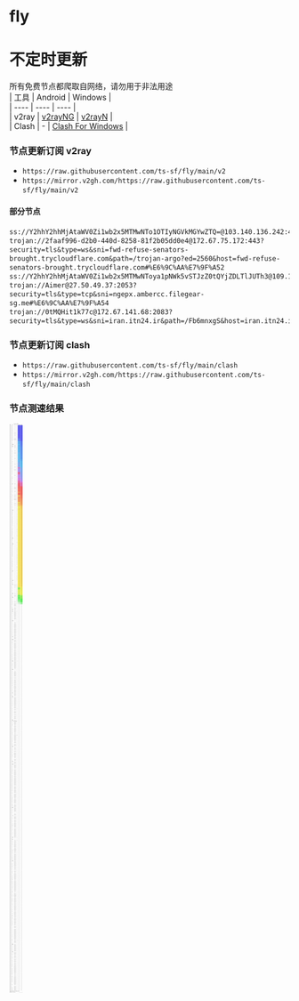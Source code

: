 # fly
# 不定时更新
所有免费节点都爬取自网络，请勿用于非法用途  
|  工具  | Android  | Windows  |  
|  ----  | ----   | ----  |  
| v2ray  | [v2rayNG](https://github.com/2dust/v2rayNG/releases) | [v2rayN](https://github.com/2dust/v2rayN/releases) |  
| Clash  | - | [Clash For Windows](https://github.com/2dust/clashN/releases) | 
  
### 节点更新订阅  v2ray
- `https://raw.githubusercontent.com/ts-sf/fly/main/v2`  
- `https://mirror.v2gh.com/https://raw.githubusercontent.com/ts-sf/fly/main/v2`  

#### 部分节点  
``` 
ss://Y2hhY2hhMjAtaWV0Zi1wb2x5MTMwNTo1OTIyNGVkMGYwZTQ=@103.140.136.242:443#%F0%9F%87%AF%F0%9F%87%B5JP%E6%97%A5%E6%9C%AC
trojan://2faaf996-d2b0-440d-8258-81f2b05dd0e4@172.67.75.172:443?security=tls&type=ws&sni=fwd-refuse-senators-brought.trycloudflare.com&path=/trojan-argo?ed=2560&host=fwd-refuse-senators-brought.trycloudflare.com#%E6%9C%AA%E7%9F%A52
ss://Y2hhY2hhMjAtaWV0Zi1wb2x5MTMwNToya1pNWk5vSTJzZ0tQYjZDLTlJUTh3@109.104.154.4:5555#%E6%9C%AA%E7%9F%A53
trojan://Aimer@27.50.49.37:2053?security=tls&type=tcp&sni=ngepx.ambercc.filegear-sg.me#%E6%9C%AA%E7%9F%A54
trojan://0tMQHit1k77c@172.67.141.68:2083?security=tls&type=ws&sni=iran.itn24.ir&path=/Fb6mnxgS&host=iran.itn24.ir#%E6%9C%AA%E7%9F%A55
```
### 节点更新订阅  clash
- `https://raw.githubusercontent.com/ts-sf/fly/main/clash`  
- `https://mirror.v2gh.com/https://raw.githubusercontent.com/ts-sf/fly/main/clash`  

### 节点测速结果
![image](traffic.png)
